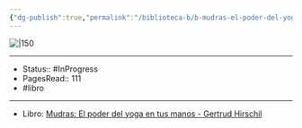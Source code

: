 ```yaml
---
{"dg-publish":true,"permalink":"/biblioteca-b/b-mudras-el-poder-del-yoga-en-tus-manos/"}
---
```



![|150](https://imagessl3.casadellibro.com/a/l/t7/03/9788479533403.jpg)

---

- Status:: #InProgress 
- PagesRead:: 111
- #libro 

---

- Libro: [Mudras: El poder del yoga en tus manos - Gertrud Hirschil](https://www.dmdesign.com.ar/silencios/biblioyoga/fotos/Mudras.pdf)